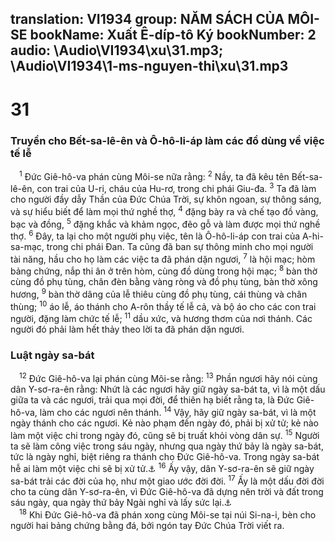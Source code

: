 translation: VI1934
group: NĂM SÁCH CỦA MÔI-SE
bookName: Xuất Ê-díp-tô Ký 
bookNumber: 2
audio: \Audio\VI1934\xu\31.mp3; \Audio\VI1934\1-ms-nguyen-thi\xu\31.mp3
-------

<div class="title"><h1>31</h1><h3>Truyền cho Bết-sa-lê-ên và Ô-hô-li-áp làm các đồ dùng về việc tế lễ</h3></div>
<span class="verse xu_31_1"> <sup>1</sup> Đức Giê-hô-va phán cùng Môi-se nữa rằng: </span>
<span class="verse xu_31_2"><sup>2</sup> Nầy, ta đã kêu tên Bết-sa-lê-ên, con trai của U-ri, cháu của Hu-rơ, trong chi phái Giu-đa. </span>
<span class="verse xu_31_3"><sup>3</sup> Ta đã làm cho người đầy dẫy Thần của Đức Chúa Trời, sự khôn ngoan, sự thông sáng, và sự hiểu biết để làm mọi thứ nghề thợ, </span>
<span class="verse xu_31_4"><sup>4</sup> đặng bày ra và chế tạo đồ vàng, bạc và đồng, </span>
<span class="verse xu_31_5"><sup>5</sup> đặng khắc và khảm ngọc, đẽo gỗ và làm được mọi thứ nghề thợ. </span>
<span class="verse xu_31_6"><sup>6</sup> Đây, ta lại cho một người phụ việc, tên là Ô-hô-li-áp con trai của A-hi-sa-mạc, trong chi phái Đan. Ta cũng đã ban sự thông minh cho mọi người tài năng, hầu cho họ làm các việc ta đã phán dặn ngươi, </span>
<span class="verse xu_31_7"><sup>7</sup> là hội mạc; hòm bảng chứng, nắp thi ân ở trên hòm, cùng đồ dùng trong hội mạc; </span>
<span class="verse xu_31_8"><sup>8</sup> bàn thờ cùng đồ phụ tùng, chân đèn bằng vàng ròng và đồ phụ tùng, bàn thờ xông hương, </span>
<span class="verse xu_31_9"><sup>9</sup> bàn thờ dâng của lễ thiêu cùng đồ phụ tùng, cái thùng và chân thùng; </span>
<span class="verse xu_31_10"><sup>10</sup> áo lễ, áo thánh cho A-rôn thầy tế lễ cả, và bộ áo cho các con trai người, đặng làm chức tế lễ; </span>
<span class="verse xu_31_11"><sup>11</sup> dầu xức, và hương thơm của nơi thánh. Các người đó phải làm hết thảy theo lời ta đã phán dặn ngươi. <br/></span>
<div class="title"><h3>Luật ngày sa-bát</h3></div>
<span class="verse xu_31_12"> <sup>12</sup> Đức Giê-hô-va lại phán cùng Môi-se rằng: </span>
<span class="verse xu_31_13"><sup>13</sup> Phần ngươi hãy nói cùng dân Y-sơ-ra-ên rằng: Nhứt là các ngươi hãy giữ ngày sa-bát ta, vì là một dấu giữa ta và các ngươi, trải qua mọi đời, để thiên hạ biết rằng ta, là Đức Giê-hô-va, làm cho các ngươi nên thánh. </span>
<span class="verse xu_31_14"><sup>14</sup> Vậy, hãy giữ ngày sa-bát, vì là một ngày thánh cho các ngươi. Kẻ nào phạm đến ngày đó, phải bị xử tử; kẻ nào làm một việc chi trong ngày đó, cũng sẽ bị truất khỏi vòng dân sự. </span>
<span class="verse xu_31_15"><sup>15</sup> Người ta sẽ làm công việc trong sáu ngày, nhưng qua ngày thứ bảy là ngày sa-bát, tức là ngày nghỉ, biệt riêng ra thánh cho Đức Giê-hô-va. Trong ngày sa-bát hễ ai làm một việc chi sẽ bị xử tử.<a data-toggle="tooltip" data-placement="bottom" title="Xu 20:8-11; 23:12; 34:21; 35:2; Le 23:3; Phu 5:12-14">⚓</a></span>
<span class="verse xu_31_16"><sup>16</sup> Ấy vậy, dân Y-sơ-ra-ên sẽ giữ ngày sa-bát trải các đời của họ, như một giao ước đời đời. </span>
<span class="verse xu_31_17"><sup>17</sup> Ấy là một dấu đời đời cho ta cùng dân Y-sơ-ra-ên, vì Đức Giê-hô-va đã dựng nên trời và đất trong sáu ngày, qua ngày thứ bảy Ngài nghỉ và lấy sức lại.<a data-toggle="tooltip" data-placement="bottom" title="Xu 20:11">⚓</a><br/></span>
<span class="verse xu_31_18"> <sup>18</sup> Khi Đức Giê-hô-va đã phán xong cùng Môi-se tại núi Si-na-i, bèn cho người hai bảng chứng bằng đá, bởi ngón tay Đức Chúa Trời viết ra. <br/></span>
